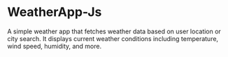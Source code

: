 # WeatherApp-Js
A simple weather app that fetches weather data based on user location or city search. It displays current weather conditions including temperature, wind speed, humidity, and more.
